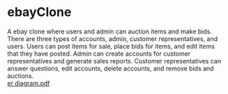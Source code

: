 # ebayClone
 A ebay clone where users and admin can auction items and make bids. There are three types of accounts, admin, customer representatives, and users. Users can post items for sale, place bids for items, and edit items that they have posted. Admin can create accounts for customer representatives and generate sales reports. Customer representatives can answer questions, edit accounts, delete accounts, and remove bids and auctions.  
[er diagram.pdf](https://github.com/MichaelRadoian/ebayClone/files/9611858/er.diagram.pdf)
